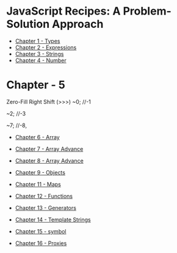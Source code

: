 # JavaScript Recipes: A Problem-Solution Approach
* [Chapter 1 - Types](JS_Knowlede_Base/1-Types.md)
* [Chapter 2 - Expressions](JS_Knowlede_Base/2-Expressions.md)
* [Chapter 3 - Strings](JS_Knowlede_Base/3-Strings.md)
* [Chapter 4 - Number](JS_Knowlede_Base/4-Numbers.md)

# Chapter - 5
Zero-Fill Right Shift (>>>) 
~0; //-1

~2; //-3

~7; //-8,


* [Chapter 6 - Array](JS_Knowlede_Base/4-Numbers.md)
* [Chapter 7 - Array Advance](JS_Knowlede_Base/4-Numbers.md)
* [Chapter 8 - Array Advance](JS_Knowlede_Base/4-Numbers.md)
* [Chapter 9 - Objects](JS_Knowlede_Base/9-Objects.md)
* [Chapter 11 - Maps](JS_Knowlede_Base/11-Maps.md)
* [Chapter 12 - Functions](JS_Knowlede_Base/12-Function.md)
* [Chapter 13 - Generators](JS_Knowlede_Base/13-Generators.md)
* [Chapter 14 - Template Strings](JS_Knowlede_Base/14-templateStrings.md)

* [Chapter 15 - symbol](JS_Knowlede_Base/15-.md)
* [Chapter 16 - Proxies](JS_Knowlede_Base/12-Function.md)




